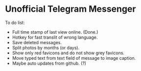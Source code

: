 # Unofficial Telegram Messenger
To do list:  
* Full time stamp of last view online. (Done.)
* Hotkey for fast translit of wrong language.  
* Save deleted messages.  
* Split photos by months (or days).
* Show only red favicons and do not show grey favicons.
* Move typed text from text field of message to image caption.
* Maybe auto updates from github. (?)